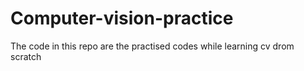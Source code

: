 # Computer-vision-practice
The code in this repo are the practised codes while learning cv drom scratch 

